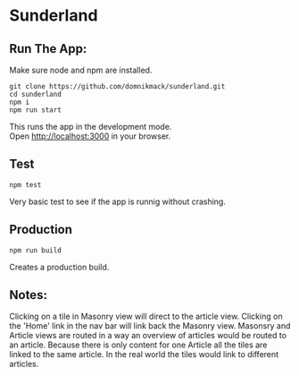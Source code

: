 # Sunderland

## Run The App:

Make sure node and npm are installed.

```
git clone https://github.com/domnikmack/sunderland.git
cd sunderland
npm i
npm run start
```

This runs the app in the development mode.<br>
Open [http://localhost:3000](http://localhost:3000) in your browser.

## Test
```
npm test
```
Very basic test to see if the app is runnig without crashing.

## Production
```
npm run build
```
Creates a production build.

## Notes:
Clicking on a tile in Masonry view will direct to the article view. Clicking on the 'Home' link in the
nav bar will link back the Masonry view.
Masonsry and Article views are routed in a way an overview of articles would
be routed to an article. Because there is only content for one Article all the
tiles are linked to the same article. In the real world the tiles would link to different articles.

